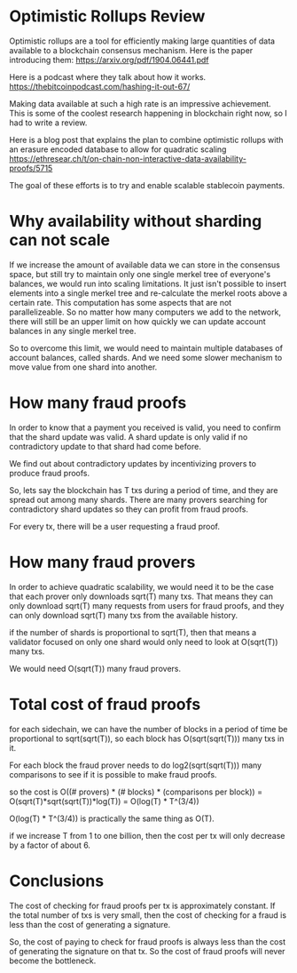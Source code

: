 Optimistic Rollups Review
===========

Optimistic rollups are a tool for efficiently making large quantities of data available to a blockchain consensus mechanism. Here is the paper introducing them: https://arxiv.org/pdf/1904.06441.pdf

Here is a podcast where they talk about how it works. https://thebitcoinpodcast.com/hashing-it-out-67/

Making data available at such a high rate is an impressive achievement. This is some of the coolest research happening in blockchain right now, so I had to write a review.

Here is a blog post that explains the plan to combine optimistic rollups with an erasure encoded database to allow for quadratic scaling https://ethresear.ch/t/on-chain-non-interactive-data-availability-proofs/5715

The goal of these efforts is to try and enable scalable stablecoin payments.

Why availability without sharding can not scale
===========

If we increase the amount of available data we can store in the consensus space, but still try to maintain only one single merkel tree of everyone's balances, we would run into scaling limitations.
It just isn't possible to insert elements into a single merkel tree and re-calculate the merkel roots above a certain rate. This computation has some aspects that are not parallelizeable.
So no matter how many computers we add to the network, there will still be an upper limit on how quickly we can update account balances in any single merkel tree.

So to overcome this limit, we would need to maintain multiple databases of account balances, called shards. And we need some slower mechanism to move value from one shard into another.

How many fraud proofs
==========

In order to know that a payment you received is valid, you need to confirm that the shard update was valid.
A shard update is only valid if no contradictory update to that shard had come before.

We find out about contradictory updates by incentivizing provers to produce fraud proofs.

So, lets say the blockchain has T txs during a period of time, and they are spread out among many shards.
There are many provers searching for contradictory shard updates so they can profit from fraud proofs.

For every tx, there will be a user requesting a fraud proof.

How many fraud provers
==========

In order to achieve quadratic scalability, we would need it to be the case that each prover only downloads sqrt(T) many txs.
That means they can only download sqrt(T) many requests from users for fraud proofs, and they can only download sqrt(T) many txs from the available history.

if the number of shards is proportional to sqrt(T), then that means a validator focused on only one shard would only need to look at O(sqrt(T)) many txs.

We would need O(sqrt(T)) many fraud provers.

Total cost of fraud proofs
===========

for each sidechain, we can have the number of blocks in a period of time be proportional to sqrt(sqrt(T)), so each block has O(sqrt(sqrt(T))) many txs in it.

For each block the fraud prover needs to do log2(sqrt(sqrt(T))) many comparisons to see if it is possible to make fraud proofs.

so the cost is O((# provers) * (# blocks) * (comparisons per block)) = O(sqrt(T)*sqrt(sqrt(T))*log(T)) = O(log(T) * T^(3/4))

O(log(T) * T^(3/4)) is practically the same thing as O(T).

if we increase T from 1 to one billion, then the cost per tx will only decrease by a factor of about 6.


Conclusions
==========

The cost of checking for fraud proofs per tx is approximately constant.
If the total number of txs is very small, then the cost of checking for a fraud is less than the cost of generating a signature.

So, the cost of paying to check for fraud proofs is always less than the cost of generating the signature on that tx. So the cost of fraud proofs will never become the bottleneck.


